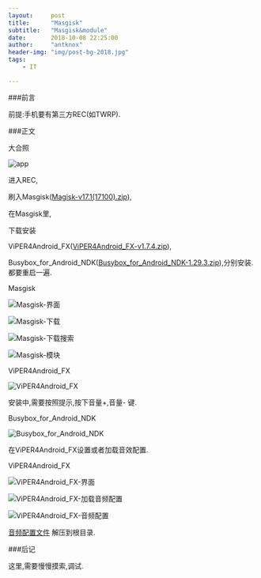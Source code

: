 ```yaml
---
layout:     post
title:      "Masgisk"
subtitle:   "Masgisk&module"
date:       2018-10-08 22:25:00
author:     "antknox"
header-img: "img/post-bg-2018.jpg"
tags:
    - IT

---
```

###前言

 前提:手机要有第三方REC(如TWRP).

###正文

 大合照

 ![app](/img/in-post/post-masgisk/Screenshot_2018-10-08-22-29-21-414_com.android.fileexplorer.png)

 进入REC,

 刷入Masgisk([Magisk-v17.1(17100).zip](/files/2018-10/magisk/Magisk-v17.1(17100).zip)),

 在Masgisk里,

 下载安装

 ViPER4Android_FX([ViPER4Android_FX-v1.7.4.zip](/files/2018-10/magisk/ViPER4Android_FX-v1.7.4.zip)),

 Busybox_for_Android_NDK([Busybox_for_Android_NDK-1.29.3.zip](/files/2018-10/magisk/Busybox_for_Android_NDK-1.29.3.zip)),分别安装.都要重启一遍.

 Masgisk

 ![Masgisk-界面](/img/in-post/post-masgisk/Screenshot_2018-10-08-22-42-16-337_com.topjohnwu.magisk.png)

 ![Masgisk-下载](/img/in-post/post-masgisk/Screenshot_2018-10-08-22-42-41-062_com.topjohnwu.magisk.png)

 ![Masgisk-下载搜索](/img/in-post/post-masgisk/Screenshot_2018-10-08-22-42-49-659_com.topjohnwu.magisk.png)

 ![Masgisk-模块](/img/in-post/post-masgisk/Screenshot_2018-10-08-22-42-25-018_com.topjohnwu.magisk.png)

 ViPER4Android_FX

 ![ViPER4Android_FX](/img/in-post/post-masgisk/Screenshot_2018-10-08-23-08-40-425_com.topjohnwu.magisk.png)

 安装中,需要按照提示,按下音量+,音量- 键.

 Busybox_for_Android_NDK

 ![Busybox_for_Android_NDK](/img/in-post/post-masgisk/Screenshot_2018-10-08-23-08-46-354_com.topjohnwu.magisk.png)

 在ViPER4Android_FX设置或者加载音效配置.

 ViPER4Android_FX

 ![ViPER4Android_FX-界面](/img/in-post/post-masgisk/Screenshot_2018-10-08-23-04-48-412_com.audlabs.viperfx.png)

 ![ViPER4Android_FX-加载音频配置](/img/in-post/post-masgisk/Screenshot_2018-10-08-22-41-53-141_com.audlabs.viperfx.png)

 ![ViPER4Android_FX-音频配置](/img/in-post/post-masgisk/Screenshot_2018-10-08-22-42-01-577_com.audlabs.viperfx.png)

 [音频配置文件](/img/in-post/post-masgisk/set/ViPER4Android.rar)
 解压到根目录.

###后记

 这里,需要慢慢摸索,调试.